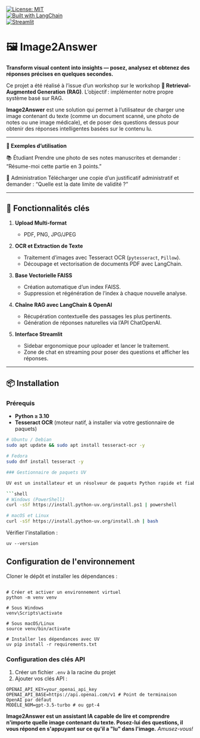 [![License: MIT](https://img.shields.io/badge/License-MIT-yellow.svg)](https://opensource.org/licenses/MIT)  
[![Built with LangChain](https://img.shields.io/badge/LangChain-OpenAI-blue.svg)](https://github.com/langchain-ai/langchain)  
[![Streamlit](https://img.shields.io/badge/Streamlit-UI-FF4B4B.svg)](https://streamlit.io/)  

# 🖼️ Image2Answer  

**Transform visual content into insights — posez, analysez et obtenez des réponses précises en quelques secondes.**

Ce projet a été réalisé à l’issue d’un workshop sur le workshop **🎉 Retrieval-Augmented Generation (RAG)**. L’objectif : implémenter notre propre système basé sur RAG.

**Image2Answer** est une solution qui permet à l’utilisateur de charger une image contenant du texte (comme un document scanné, une photo de notes ou une image médicale), et de poser des questions dessus pour obtenir des réponses intelligentes basées sur le contenu lu. 

---
**🎨 Exemples d’utilisation**

📚 Étudiant
Prendre une photo de ses notes manuscrites et demander :
“Résume-moi cette partie en 3 points.”

🧾 Administration
Télécharger une copie d’un justificatif administratif et demander :
“Quelle est la date limite de validité ?”

---
## 🚀 Fonctionnalités clés

1. **Upload Multi‑format**  
   - PDF, PNG, JPG/JPEG  

2. **OCR et Extraction de Texte**  
   - Traitement d’images avec Tesseract OCR (`pytesseract`, `Pillow`).  
   - Découpage et vectorisation de documents PDF avec LangChain.

3. **Base Vectorielle FAISS**  
   - Création automatique d’un index FAISS.  
   - Suppression et régénération de l’index à chaque nouvelle analyse.

4. **Chaîne RAG avec LangChain & OpenAI**  
   - Récupération contextuelle des passages les plus pertinents.  
   - Génération de réponses naturelles via l’API ChatOpenAI.  

5. **Interface Streamlit**  
   - Sidebar ergonomique pour uploader et lancer le traitement.  
   - Zone de chat en streaming pour poser des questions et afficher les réponses.  

---

## 📦 Installation

### Prérequis

- **Python ≥ 3.10**  
- **Tesseract OCR** (moteur natif, à installer via votre gestionnaire de paquets)  

```bash
# Ubuntu / Debian
sudo apt update && sudo apt install tesseract-ocr -y

# Fedora
sudo dnf install tesseract -y

### Gestionnaire de paquets UV

UV est un installateur et un résolveur de paquets Python rapide et fiable. Installez-le avec :

```shell
# Windows (PowerShell)
curl -sSf https://install.python-uv.org/install.ps1 | powershell

# macOS et Linux
curl -sSf https://install.python-uv.org/install.sh | bash
```

Vérifier l'installation :
```shell
uv --version
```

## Configuration de l'environnement

Cloner le dépôt et installer les dépendances :

```shell

# Créer et activer un environnement virtuel
python -m venv venv

# Sous Windows
venv\Scripts\activate

# Sous macOS/Linux
source venv/bin/activate

# Installer les dépendances avec UV
uv pip install -r requirements.txt
```

### Configuration des clés API

1. Créer un fichier `.env` à la racine du projet
2. Ajouter vos clés API :
```
OPENAI_API_KEY=your_openai_api_key
OPENAI_API_BASE=https://api.openai.com/v1 # Point de terminaison OpenAI par défaut
MODÈLE_NOM=gpt-3.5-turbo # ou gpt-4
```


**Image2Answer est un assistant IA capable de lire et comprendre n'importe quelle image contenant du texte. Posez-lui des questions, il vous répond en s'appuyant sur ce qu'il a "lu" dans l'image.** *Amusez-vous!*